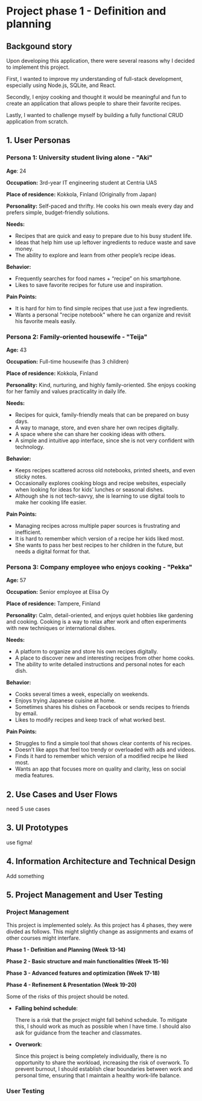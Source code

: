# Project phase 1 - Definition and planning

## Backgound story
Upon developing this application, there were several reasons why I decided to implement this project.

First, I wanted to improve my understanding of full-stack development, especially using Node.js, SQLite, and React.

Secondly, I enjoy cooking and thought it would be meaningful and fun to create an application that allows people to share their favorite recipes.

Lastly, I wanted to challenge myself by building a fully functional CRUD application from scratch.

## 1. User Personas

### Persona 1: University student living alone - "Aki"

**Age**: 24

**Occupation:** 3rd-year IT engineering student at Centria UAS

**Place of residence:** Kokkola, Finland (Originally from Japan)

**Personality:** Self-paced and thrifty. He cooks his own meals every day and prefers simple, budget-friendly solutions.

**Needs:**
- Recipes that are quick and easy to prepare due to his busy student life.
- Ideas that help him use up leftover ingredients to reduce waste and save money.
- The ability to explore and learn from other people’s recipe ideas.

**Behavior:**
- Frequently searches for food names + “recipe” on his smartphone.
- Likes to save favorite recipes for future use and inspiration.

**Pain Points:**
- It is hard for him to find simple recipes that use just a few ingredients.
- Wants a personal "recipe notebook" where he can organize and revisit his favorite meals easily.


### Persona 2: Family-oriented housewife - "Teija"

**Age:** 43

**Occupation:** Full-time housewife (has 3 children)

**Place of residence:** Kokkola, Finland

**Personality:** Kind, nurturing, and highly family-oriented. She enjoys cooking for her family and values practicality in daily life.

**Needs:**
- Recipes for quick, family-friendly meals that can be prepared on busy days.
- A way to manage, store, and even share her own recipes digitally.
- A space where she can share her cooking ideas with others.
- A simple and intuitive app interface, since she is not very confident with technology.

**Behavior:**
- Keeps recipes scattered across old notebooks, printed sheets, and even sticky notes.
- Occasionally explores cooking blogs and recipe websites, especially when looking for ideas for kids’ lunches or seasonal dishes.
- Although she is not tech-savvy, she is learning to use digital tools to make her cooking life easier.

**Pain Points:**
- Managing recipes across multiple paper sources is frustrating and inefficient.
- It is hard to remember which version of a recipe her kids liked most.
- She wants to pass her best recipes to her children in the future, but needs a digital format for that.


### Persona 3: Company employee who enjoys cooking - "Pekka"

**Age:** 57

**Occupation:** Senior employee at Elisa Oy 

**Place of residence:** Tampere, Finland

**Personality:** Calm, detail-oriented, and enjoys quiet hobbies like gardening and cooking. Cooking is a way to relax after work and often experiments with new techniques or international dishes.

**Needs:**
- A platform to organize and store his own recipes digitally.
- A place to discover new and interesting recipes from other home cooks.
- The ability to write detailed instructions and personal notes for each dish.

**Behavior:**
- Cooks several times a week, especially on weekends.
- Enjoys trying Japanese cuisine at home.
- Sometimes shares his dishes on Facebook or sends recipes to friends by email.
- Likes to modify recipes and keep track of what worked best.

**Pain Points:**
- Struggles to find a simple tool that shows clear contents of his recipes.
- Doesn’t like apps that feel too trendy or overloaded with ads and videos.
- Finds it hard to remember which version of a modified recipe he liked most.
- Wants an app that focuses more on quality and clarity, less on social media features.


## 2. Use Cases and User Flows

need 5 use cases

## 3. UI Prototypes

use figma!

## 4. Information Architecture and Technical Design

Add something

## 5. Project Management and User Testing

### Project Management

This project is implemented solely. As this project has 4 phases, they were divded as follows.
This might slightly change as assignments and exams of other courses might interfare.

**Phase 1 - Definition and Planning (Week 13-14)**


**Phase 2 - Basic structure and main functionalities (Week 15-16)**


**Phase 3 - Advanced features and optimization (Week 17-18)**


**Phase 4 - Refinement & Presentation (Week 19-20)**


Some of the risks of this project should be noted.
- **Falling behind schedule**:

  There is a risk that the project might fall behind schedule. To mitigate this,
  I should work as much as possible when I have time. I should also ask for guidance from the teacher and classmates.
- **Overwork**:

   Since this project is being completely individually, there is no opportunity to share
  the workload, increasing the risk of overwork. To prevent burnout, I should establish
  clear boundaries between work and personal time, ensuring that I maintain a
  healthy work-life balance.

### User Testing
